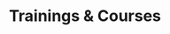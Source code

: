 ---
title: "Trainings & Courses"
layout: "list-trainings"
description: "List of all the trainings I did as a trainer, mainly for engineering schools and for my current employer at the moment."
weight: 3
---